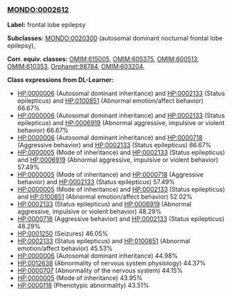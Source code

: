 
### [MONDO:0002612](http://purl.obolibrary.org/obo/MONDO_0002612)
**Label:** frontal lobe epilepsy

**Subclasses:** [MONDO:0020300](http://purl.obolibrary.org/obo/MONDO_0020300) (autosomal dominant nocturnal frontal lobe epilepsy), 

**Corr. equiv. classes:** [OMIM:615005](http://purl.obolibrary.org/obo/OMIM_615005), [OMIM:605375](http://purl.obolibrary.org/obo/OMIM_605375), [OMIM:600513](http://purl.obolibrary.org/obo/OMIM_600513), [OMIM:610353](http://purl.obolibrary.org/obo/OMIM_610353), [Orphanet:98784](http://www.orpha.net/ORDO/Orphanet_98784), [OMIM:603204](http://purl.obolibrary.org/obo/OMIM_603204), 

**Class expressions from DL-Learner:**

- [HP:0000006](http://purl.obolibrary.org/obo/HP_0000006) (Autosomal dominant inheritance) and [HP:0002133](http://purl.obolibrary.org/obo/HP_0002133) (Status epilepticus) and [HP:0100851](http://purl.obolibrary.org/obo/HP_0100851) (Abnormal emotion/affect behavior) 66.67%
- [HP:0000006](http://purl.obolibrary.org/obo/HP_0000006) (Autosomal dominant inheritance) and [HP:0002133](http://purl.obolibrary.org/obo/HP_0002133) (Status epilepticus) and [HP:0006919](http://purl.obolibrary.org/obo/HP_0006919) (Abnormal aggressive, impulsive or violent behavior) 66.67%
- [HP:0000006](http://purl.obolibrary.org/obo/HP_0000006) (Autosomal dominant inheritance) and [HP:0000718](http://purl.obolibrary.org/obo/HP_0000718) (Aggressive behavior) and [HP:0002133](http://purl.obolibrary.org/obo/HP_0002133) (Status epilepticus) 66.67%
- [HP:0000005](http://purl.obolibrary.org/obo/HP_0000005) (Mode of inheritance) and [HP:0002133](http://purl.obolibrary.org/obo/HP_0002133) (Status epilepticus) and [HP:0006919](http://purl.obolibrary.org/obo/HP_0006919) (Abnormal aggressive, impulsive or violent behavior) 57.49%
- [HP:0000005](http://purl.obolibrary.org/obo/HP_0000005) (Mode of inheritance) and [HP:0000718](http://purl.obolibrary.org/obo/HP_0000718) (Aggressive behavior) and [HP:0002133](http://purl.obolibrary.org/obo/HP_0002133) (Status epilepticus) 57.49%
- [HP:0000005](http://purl.obolibrary.org/obo/HP_0000005) (Mode of inheritance) and [HP:0002133](http://purl.obolibrary.org/obo/HP_0002133) (Status epilepticus) and [HP:0100851](http://purl.obolibrary.org/obo/HP_0100851) (Abnormal emotion/affect behavior) 52.02%
- [HP:0002133](http://purl.obolibrary.org/obo/HP_0002133) (Status epilepticus) and [HP:0006919](http://purl.obolibrary.org/obo/HP_0006919) (Abnormal aggressive, impulsive or violent behavior) 48.29%
- [HP:0000718](http://purl.obolibrary.org/obo/HP_0000718) (Aggressive behavior) and [HP:0002133](http://purl.obolibrary.org/obo/HP_0002133) (Status epilepticus) 48.29%
- [HP:0001250](http://purl.obolibrary.org/obo/HP_0001250) (Seizures) 46.05%
- [HP:0002133](http://purl.obolibrary.org/obo/HP_0002133) (Status epilepticus) and [HP:0100851](http://purl.obolibrary.org/obo/HP_0100851) (Abnormal emotion/affect behavior) 45.53%
- [HP:0000006](http://purl.obolibrary.org/obo/HP_0000006) (Autosomal dominant inheritance) 44.98%
- [HP:0012638](http://purl.obolibrary.org/obo/HP_0012638) (Abnormality of nervous system physiology) 44.37%
- [HP:0000707](http://purl.obolibrary.org/obo/HP_0000707) (Abnormality of the nervous system) 44.15%
- [HP:0000005](http://purl.obolibrary.org/obo/HP_0000005) (Mode of inheritance) 43.95%
- [HP:0000118](http://purl.obolibrary.org/obo/HP_0000118) (Phenotypic abnormality) 43.51%


